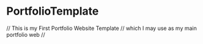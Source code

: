# PortfolioTemplate
// This is my First Portfolio Website Template // which I may use as my main portfolio web //
